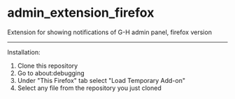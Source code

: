 # admin_extension_firefox
Extension for showing notifications of G-H admin panel, firefox version

--------------------------------------------------------------------------
Installation:
1. Clone this repository
2. Go to about:debugging
3. Under "This Firefox" tab select "Load Temporary Add-on"
4. Select any file from the repository you just cloned 
